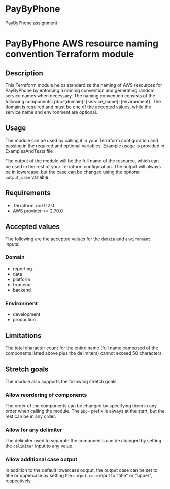 # PayByPhone
PayByPhone assignment

# PayByPhone AWS resource naming convention Terraform module

## Description

This Terraform module helps standardize the naming of AWS resources for PayByPhone by enforcing a naming convention and generating random service names when necessary. The naming convention consists of the following components: pbp-{domain}-{service_name}-{environment}. The domain is required and must be one of the accepted values, while the service name and environment are optional.

## Usage

The module can be used by calling it in your Terraform configuration and passing in the required and optional variables.
Example usage is provided in ExamplesAndTests file


The output of the module will be the full name of the resource, which can be used in the rest of your Terraform configuration. The output will always be in lowercase, but the case can be changed using the optional `output_case` variable.

## Requirements

- Terraform >= 0.12.0
- AWS provider >= 2.70.0

## Accepted values

The following are the accepted values for the `domain` and `environment` inputs:

### Domain

- reporting
- data
- platform
- frontend
- backend

### Environment

- development
- production

## Limitations

The total character count for the entire name (full name composed of the components listed above plus the delimiters) cannot exceed 50 characters.

## Stretch goals

The module also supports the following stretch goals:

### Allow reordering of components

The order of the components can be changed by specifying them in any order when calling the module. The `pbp-` prefix is always at the start, but the rest can be in any order.

### Allow for any delimiter

The delimiter used to separate the components can be changed by setting the `delimiter` input to any value.

### Allow additional case output

In addition to the default lowercase output, the output case can be set to title or uppercase by setting the `output_case` input to "title" or "upper", respectively.




